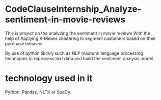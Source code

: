 # CodeClauseInternship_Analyze-sentiment-in-movie-reviews

This is project on the analyzing the sentiment in movie reviews With the help of 
Applying K-Means clustering to segment customers based on their purchase behavior.

By use of python library such as NLP (nautural language processing techniques to reprocess text data and build the sentiment analysis model 

# technology used in it 
Python, Pandas, NLTK or SpaCy.
